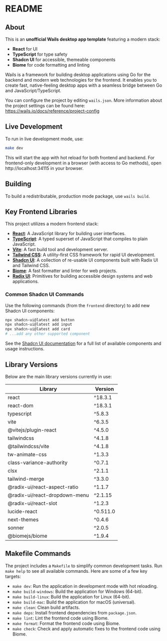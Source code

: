 # README

## About

This is an **unofficial Wails desktop app template** featuring a modern stack:
- **React** for UI
- **TypeScript** for type safety
- **Shadcn UI** for accessible, themeable components
- **Biome** for code formatting and linting

Wails is a framework for building desktop applications using Go for the backend and modern web technologies for the frontend. It enables you to create fast, native-feeling desktop apps with a seamless bridge between Go and JavaScript/TypeScript.

You can configure the project by editing `wails.json`. More information about the project settings can be found
here: https://wails.io/docs/reference/project-config

## Live Development

To run in live development mode, use:

```sh
make dev
```

This will start the app with hot reload for both frontend and backend. For frontend-only development in a browser (with access to Go methods), open http://localhost:34115 in your browser.

## Building

To build a redistributable, production mode package, use `wails build`.

## Key Frontend Libraries

This project utilizes a modern frontend stack:

- [**React**](https://react.dev/): A JavaScript library for building user interfaces.
- [**TypeScript**](https://www.typescriptlang.org/): A typed superset of JavaScript that compiles to plain JavaScript.
- [**Vite**](https://vitejs.dev/): A fast build tool and development server.
- [**Tailwind CSS**](https://tailwindcss.com/): A utility-first CSS framework for rapid UI development.
- [**Shadcn UI**](https://ui.shadcn.com/): A collection of re-usable UI components built with Radix UI and Tailwind CSS.
- [**Biome**](https://biomejs.dev/): A fast formatter and linter for web projects.
- [**Radix UI**](https://www.radix-ui.com/): Primitives for building accessible design systems and web applications.

### Common Shadcn UI Commands

Use the following commands (from the `frontend` directory) to add new Shadcn UI components:

```sh
npx shadcn-ui@latest add button
npx shadcn-ui@latest add input
npx shadcn-ui@latest add card
# ...add any other supported component
```

See the [Shadcn UI documentation](https://ui.shadcn.com/docs/components) for a full list of available components and usage instructions.

## Library Versions

Below are the main library versions currently in use:

| Library                          | Version    |
| -------------------------------- | ---------- |
| react                            | ^18.3.1    |
| react-dom                        | ^18.3.1    |
| typescript                       | ^5.8.3     |
| vite                             | ^6.3.5     |
| @vitejs/plugin-react             | ^4.5.0     |
| tailwindcss                      | ^4.1.8     |
| @tailwindcss/vite                | ^4.1.8     |
| tw-animate-css                   | ^1.3.3     |
| class-variance-authority         | ^0.7.1     |
| clsx                             | ^2.1.1     |
| tailwind-merge                   | ^3.3.0     |
| @radix-ui/react-aspect-ratio     | ^1.1.7     |
| @radix-ui/react-dropdown-menu    | ^2.1.15    |
| @radix-ui/react-slot             | ^1.2.3     |
| lucide-react                     | ^0.511.0   |
| next-themes                      | ^0.4.6     |
| sonner                           | ^2.0.5     |
| @biomejs/biome                   | ^1.9.4     |


## Makefile Commands

The project includes a `Makefile` to simplify common development tasks. Run `make help` to see all available commands. Here are some of a few key targets:

- `make dev`: Run the application in development mode with hot reloading.
- `make build-windows`: Build the application for Windows (64-bit).
- `make build-linux`: Build the application for Linux (64-bit).
- `make build-mac`: Build the application for macOS (universal).
- `make clean`: Clean build artifacts.
- `make deps`: Install frontend dependencies from `package.json`.
- `make lint`: Lint the frontend code using Biome.
- `make format`: Format the frontend code using Biome.
- `make check`: Check and apply automatic fixes to the frontend code using Biome.
